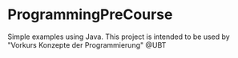 ProgrammingPreCourse
===========

Simple examples using Java. 
This project is intended to be used by "Vorkurs Konzepte der Programmierung" @UBT
